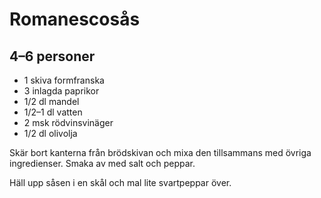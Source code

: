 Romanescosås
============

4–6 personer
------------

-	1 skiva formfranska
-	3 inlagda paprikor
-	1/2 dl mandel
-	1/2–1 dl vatten
-	2 msk rödvinsvinäger
-	1/2 dl olivolja

Skär bort kanterna från brödskivan och mixa den tillsammans med övriga ingredienser. Smaka av med salt och peppar.

Häll upp såsen i en skål och mal lite svartpeppar över.
